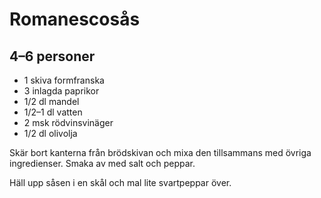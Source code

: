 Romanescosås
============

4–6 personer
------------

-	1 skiva formfranska
-	3 inlagda paprikor
-	1/2 dl mandel
-	1/2–1 dl vatten
-	2 msk rödvinsvinäger
-	1/2 dl olivolja

Skär bort kanterna från brödskivan och mixa den tillsammans med övriga ingredienser. Smaka av med salt och peppar.

Häll upp såsen i en skål och mal lite svartpeppar över.
